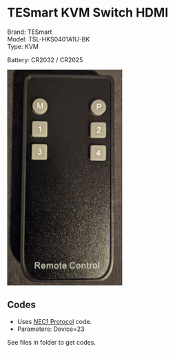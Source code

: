 # TESmart KVM Switch HDMI

Brand: TESmart  
Model: TSL-HKS0401A1U-BK  
Type: KVM

Battery: CR2032 / CR2025

![Remote](remote.jpg)

## Codes

- Uses [NEC1 Protocol](https://www.sbprojects.net/knowledge/ir/nec.php) code.
- Parameters: Device=23

See files in folder to get codes.
